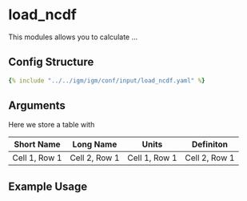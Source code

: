 # load_ncdf
This modules allows you to calculate ...

## Config Structure  
~~~yaml
{% include "../../igm/igm/conf/input/load_ncdf.yaml" %}
~~~

## Arguments
Here we store a table with

| Short Name   | Long Name      | Units   | Definiton      |
| ------------- | ------------- | ------------- | ------------- |
| Cell 1, Row 1 | Cell 2, Row 1 | Cell 1, Row 1 | Cell 2, Row 1 |

## Example Usage